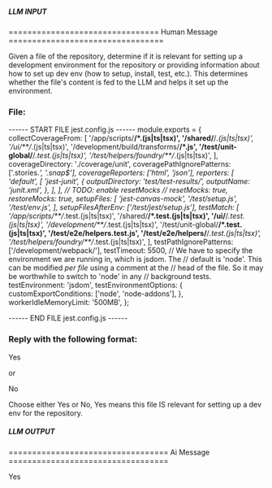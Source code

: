 ##### LLM INPUT #####
================================ Human Message =================================

Given a file of the repository, determine if it is relevant for setting up a development environment for the repository or providing information about how to set up dev env (how to setup, install, test, etc.). This determines whether the file's content is fed to the LLM and helps it set up the environment.

### File:
------ START FILE jest.config.js ------
module.exports = {
  collectCoverageFrom: [
    '<rootDir>/app/scripts/**/*.(js|ts|tsx)',
    '<rootDir>/shared/**/*.(js|ts|tsx)',
    '<rootDir>/ui/**/*.(js|ts|tsx)',
    '<rootDir>/development/build/transforms/**/*.js',
    '<rootDir>/test/unit-global/**/*.test.(js|ts|tsx)',
    '<rootDir>/test/helpers/foundry/**/*.(js|ts|tsx)',
  ],
  coverageDirectory: './coverage/unit',
  coveragePathIgnorePatterns: ['.stories.*', '.snap$'],
  coverageReporters: ['html', 'json'],
  reporters: [
    'default',
    [
      'jest-junit',
      {
        outputDirectory: 'test/test-results/',
        outputName: 'junit.xml',
      },
    ],
  ],
  // TODO: enable resetMocks
  // resetMocks: true,
  restoreMocks: true,
  setupFiles: [
    'jest-canvas-mock',
    '<rootDir>/test/setup.js',
    '<rootDir>/test/env.js',
  ],
  setupFilesAfterEnv: ['<rootDir>/test/jest/setup.js'],
  testMatch: [
    '<rootDir>/app/scripts/**/*.test.(js|ts|tsx)',
    '<rootDir>/shared/**/*.test.(js|ts|tsx)',
    '<rootDir>/ui/**/*.test.(js|ts|tsx)',
    '<rootDir>/development/**/*.test.(js|ts|tsx)',
    '<rootDir>/test/unit-global/**/*.test.(js|ts|tsx)',
    '<rootDir>/test/e2e/helpers.test.js',
    '<rootDir>/test/e2e/helpers/**/*.test.(js|ts|tsx)',
    '<rootDir>/test/helpers/foundry/**/*.test.(js|ts|tsx)',
  ],
  testPathIgnorePatterns: ['<rootDir>/development/webpack/'],
  testTimeout: 5500,
  // We have to specify the environment we are running in, which is jsdom. The
  // default is 'node'. This can be modified *per file* using a comment at the
  // head of the file. So it may be worthwhile to switch to 'node' in any
  // background tests.
  testEnvironment: 'jsdom',
  testEnvironmentOptions: {
    customExportConditions: ['node', 'node-addons'],
  },
  workerIdleMemoryLimit: '500MB',
};

------ END FILE jest.config.js ------

### Reply with the following format:

<rel>Yes</rel>

or

<rel>No</rel>

Choose either Yes or No, Yes means this file IS relevant for setting up a dev env for the repository.

##### LLM OUTPUT #####
================================== Ai Message ==================================

<rel>Yes</rel>